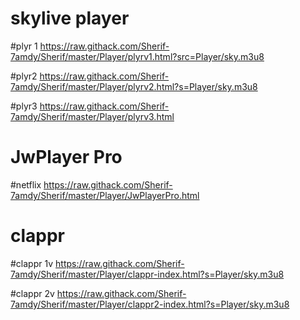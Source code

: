 # skylive player

#plyr 1
https://raw.githack.com/Sherif-7amdy/Sherif/master/Player/plyrv1.html?src=Player/sky.m3u8

#plyr2
https://raw.githack.com/Sherif-7amdy/Sherif/master/Player/plyrv2.html?s=Player/sky.m3u8

#plyr3
https://raw.githack.com/Sherif-7amdy/Sherif/master/Player/plyrv3.html

# JwPlayer Pro 

#netflix
https://raw.githack.com/Sherif-7amdy/Sherif/master/Player/JwPlayerPro.html

# clappr
#clappr 1v
https://raw.githack.com/Sherif-7amdy/Sherif/master/Player/clappr-index.html?s=Player/sky.m3u8

#clappr 2v
https://raw.githack.com/Sherif-7amdy/Sherif/master/Player/clappr2-index.html?s=Player/sky.m3u8


